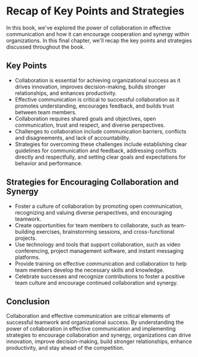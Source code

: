 Recap of Key Points and Strategies
=========================================================

In this book, we've explored the power of collaboration in effective communication and how it can encourage cooperation and synergy within organizations. In this final chapter, we'll recap the key points and strategies discussed throughout the book.

Key Points
----------

* Collaboration is essential for achieving organizational success as it drives innovation, improves decision-making, builds stronger relationships, and enhances productivity.
* Effective communication is critical to successful collaboration as it promotes understanding, encourages feedback, and builds trust between team members.
* Collaboration requires shared goals and objectives, open communication, trust and respect, and diverse perspectives.
* Challenges to collaboration include communication barriers, conflicts and disagreements, and lack of accountability.
* Strategies for overcoming these challenges include establishing clear guidelines for communication and feedback, addressing conflicts directly and respectfully, and setting clear goals and expectations for behavior and performance.

Strategies for Encouraging Collaboration and Synergy
----------------------------------------------------

* Foster a culture of collaboration by promoting open communication, recognizing and valuing diverse perspectives, and encouraging teamwork.
* Create opportunities for team members to collaborate, such as team-building exercises, brainstorming sessions, and cross-functional projects.
* Use technology and tools that support collaboration, such as video conferencing, project management software, and instant messaging platforms.
* Provide training on effective communication and collaboration to help team members develop the necessary skills and knowledge.
* Celebrate successes and recognize contributions to foster a positive team culture and encourage continued collaboration and synergy.

Conclusion
----------

Collaboration and effective communication are critical elements of successful teamwork and organizational success. By understanding the power of collaboration in effective communication and implementing strategies to encourage collaboration and synergy, organizations can drive innovation, improve decision-making, build stronger relationships, enhance productivity, and stay ahead of the competition.
